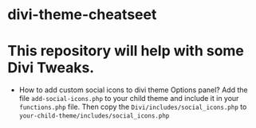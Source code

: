# divi-theme-cheatseet

This repository will help with some Divi Tweaks.
===
* How to add custom social icons to divi theme Options panel?
Add the file `add-social-icons.php` to your child theme and include it in your `functions.php` file. 
Then copy the `Divi/includes/social_icons.php` to `your-child-theme/includes/social_icons.php`

